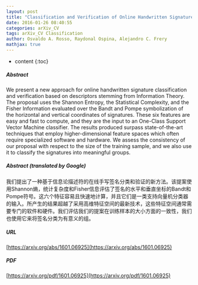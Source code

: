 ```yaml
---
layout: post
title: "Classification and Verification of Online Handwritten Signatures with Time Causal Information Theory Quantifiers"
date: 2016-01-26 08:40:55
categories: arXiv_CV
tags: arXiv_CV Classification
author: Osvaldo A. Rosso, Raydonal Ospina, Alejandro C. Frery
mathjax: true
---
```


* content
{:toc}

##### Abstract
We present a new approach for online handwritten signature classification and verification based on descriptors stemming from Information Theory. The proposal uses the Shannon Entropy, the Statistical Complexity, and the Fisher Information evaluated over the Bandt and Pompe symbolization of the horizontal and vertical coordinates of signatures. These six features are easy and fast to compute, and they are the input to an One-Class Support Vector Machine classifier. The results produced surpass state-of-the-art techniques that employ higher-dimensional feature spaces which often require specialized software and hardware. We assess the consistency of our proposal with respect to the size of the training sample, and we also use it to classify the signatures into meaningful groups.

##### Abstract (translated by Google)
我们提出了一种基于信息论描述符的在线手写签名分类和验证的新方法。该提案使用Shannon熵，统计复杂度和Fisher信息评估了签名的水平和垂直坐标的Bandt和Pompe符号。这六个特征容易且快速地计算，并且它们是一类支持向量机分类器的输入。所产生的结果超越了采用高维特征空间的最新技术，这些特征空间通常需要专门的软件和硬件。我们评估我们的提案在训练样本的大小方面的一致性，我们也使用它来将签名分类为有意义的组。

##### URL
[https://arxiv.org/abs/1601.06925](https://arxiv.org/abs/1601.06925)

##### PDF
[https://arxiv.org/pdf/1601.06925](https://arxiv.org/pdf/1601.06925)

